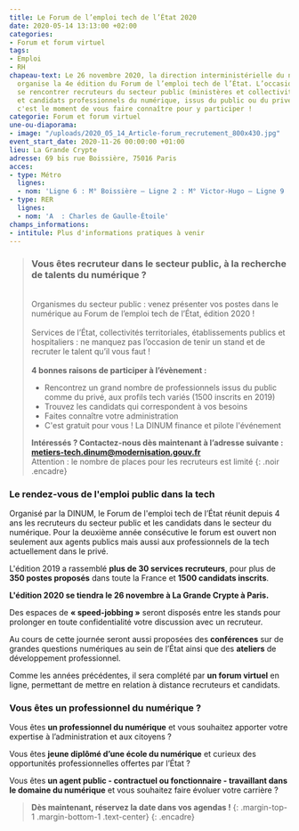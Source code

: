 ```yaml
---
title: Le Forum de l’emploi tech de l’État 2020
date: 2020-05-14 13:13:00 +02:00
categories:
- Forum et forum virtuel
tags:
- Emploi
- RH
chapeau-text: Le 26 novembre 2020, la direction interministérielle du numérique (DINUM)
  organise la 4e édition du Forum de l’emploi tech de l’État. L’occasion de faire
  se rencontrer recruteurs du secteur public (ministères et collectivités territoriales)
  et candidats professionnels du numérique, issus du public ou du privé. Recruteurs,
  c'est le moment de vous faire connaître pour y participer !
categorie: Forum et forum virtuel
une-ou-diaporama:
- image: "/uploads/2020_05_14_Article-forum_recrutement_800x430.jpg"
event_start_date: 2020-11-26 00:00:00 +01:00
lieu: La Grande Crypte
adresse: 69 bis rue Boissière, 75016 Paris
acces:
- type: Métro
  lignes:
  - nom: 'Ligne 6 : M° Boissière – Ligne 2 : M° Victor-Hugo – Ligne 9 : M° Trocadéro'
- type: RER
  lignes:
  - nom: 'A  : Charles de Gaulle-Étoile'
champs_informations:
- intitule: Plus d'informations pratiques à venir
---
```


> ### Vous êtes recruteur dans le secteur public, à la recherche de talents du numérique ?
> <br>Organismes du secteur public : venez présenter vos postes dans le numérique au Forum de l’emploi tech de l’État, édition 2020 !
> <br>
> <br>Services de l’État, collectivités territoriales, établissements publics et hospitaliers : ne manquez pas l’occasion de tenir un stand et de recruter le talent qu’il vous faut ! 
> <br>
> <br>**4 bonnes raisons de participer à l’évènement :**
> * Rencontrez un grand nombre de professionnels issus du public comme du privé, aux profils tech variés (1500 inscrits en 2019)
> * Trouvez les candidats qui correspondent à vos besoins
> * Faites connaître votre administration
> * C'est gratuit pour vous ! La DINUM finance et pilote l'événement
> 
> **Intéressés ? Contactez-nous dès maintenant à l’adresse suivante : [metiers-tech.dinum@modernisation.gouv.fr](mailto:metiers-tech.dinum@modernisation.gouv.fr)**
> <br>Attention : le nombre de places pour les recruteurs est limité
{: .noir .encadre}

### Le rendez-vous de l'emploi public dans la tech

Organisé par la DINUM, le Forum de l'emploi tech de l’État réunit depuis 4 ans les recruteurs du secteur public et les candidats dans le secteur du numérique. Pour la deuxième année consécutive le forum est ouvert non seulement aux agents publics mais aussi aux professionnels de la tech actuellement dans le privé.

L'édition 2019 a rassemblé **plus de 30 services recruteurs**, pour plus de **350 postes proposés** dans toute la France et **1500 candidats inscrits**.

**L'édition 2020 se tiendra le 26 novembre à La Grande Crypte à Paris.** 

Des espaces de **« speed-jobbing »** seront disposés entre les stands pour prolonger en toute confidentialité votre discussion avec un recruteur.

Au cours de cette journée seront aussi proposées des **conférences** sur de grandes questions numériques au sein de l’État ainsi que des **ateliers** de développement professionnel.

Comme les années précédentes, il sera complété par **un forum virtuel** en ligne, permettant de mettre en relation à distance recruteurs et candidats.


### Vous êtes un professionnel du numérique ?

Vous êtes **un professionnel du numérique** et vous souhaitez apporter votre expertise à l’administration et aux citoyens ?

Vous êtes **jeune diplômé d’une école du numérique** et curieux des opportunités professionnelles offertes par l’État ?

Vous êtes **un agent public - contractuel ou fonctionnaire - travaillant dans le domaine du numérique** et vous souhaitez faire évoluer votre carrière ?

> **Dès maintenant, réservez la date dans vos agendas !**
> {: .margin-top-1 .margin-bottom-1 .text-center} 
{: .encadre}
